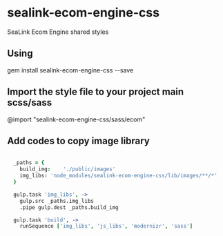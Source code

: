 # sealink-ecom-engine-css
SeaLink Ecom Engine shared styles

## Using

  gem install sealink-ecom-engine-css --save

## Import the style file to your project main scss/sass

  @import "sealink-ecom-engine-css/sass/ecom"

## Add codes to copy image library

```coffee

  _paths = {
    build_img:    './public/images'
    img_libs: 'node_modules/sealink-ecom-engine-css/lib/images/**/*'
  }

  gulp.task 'img_libs', ->
    gulp.src _paths.img_libs
    .pipe gulp.dest _paths.build_img

  gulp.task 'build', ->
    runSequence ['img_libs', 'js_libs', 'modernizr', 'sass']

